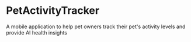 # PetActivityTracker
A mobile application to help pet owners track their pet's activity levels and provide AI health insights

